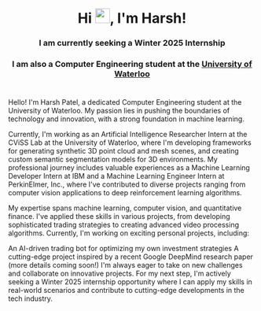 <h1 align="center">Hi <img src="https://raw.githubusercontent.com/MartinHeinz/MartinHeinz/master/wave.gif" width="30px">, I'm Harsh!</h1>
<h3 align="center">I am currently seeking a Winter 2025 Internship</h3>
<h3 align="center">I am also a Computer Engineering student at the <ins>University of Waterloo</ins></h3>
<h1></h1>

Hello! I'm Harsh Patel, a dedicated Computer Engineering student at the University of Waterloo. My passion lies in pushing the boundaries of technology and innovation, with a strong foundation in machine learning.

Currently, I'm working as an Artificial Intelligence Researcher Intern at the CViSS Lab at the University of Waterloo, where I'm developing frameworks for generating synthetic 3D point cloud and mesh scenes, and creating custom semantic segmentation models for 3D environments. My professional journey includes valuable experiences as a Machine Learning Developer Intern at IBM and a Machine Learning Engineer Intern at PerkinElmer, Inc., where I've contributed to diverse projects ranging from computer vision applications to deep reinforcement learning algorithms.

My expertise spans machine learning, computer vision, and quantitative finance. I've applied these skills in various projects, from developing sophisticated trading strategies to creating advanced video processing algorithms. Currently, I'm working on exciting personal projects, including:

An AI-driven trading bot for optimizing my own investment strategies
A cutting-edge project inspired by a recent Google DeepMind research paper (more details coming soon!)
I'm always eager to take on new challenges and collaborate on innovative projects. For my next step, I'm actively seeking a Winter 2025 internship opportunity where I can apply my skills in real-world scenarios and contribute to cutting-edge developments in the tech industry.




